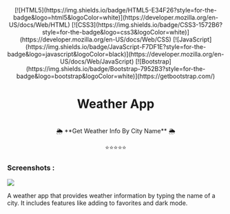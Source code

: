 

<div align="center">
[![HTML5](https://img.shields.io/badge/HTML5-E34F26?style=for-the-badge&logo=html5&logoColor=white)](https://developer.mozilla.org/en-US/docs/Web/HTML) 
[![CSS3](https://img.shields.io/badge/CSS3-1572B6?style=for-the-badge&logo=css3&logoColor=white)](https://developer.mozilla.org/en-US/docs/Web/CSS) 
[![JavaScript](https://img.shields.io/badge/JavaScript-F7DF1E?style=for-the-badge&logo=javascript&logoColor=black)](https://developer.mozilla.org/en-US/docs/Web/JavaScript) 
[![Bootstrap](https://img.shields.io/badge/Bootstrap-7952B3?style=for-the-badge&logo=bootstrap&logoColor=white)](https://getbootstrap.com/) 

</div>
<div align="center">

# Weather App 
<br>
🌦️  **Get Weather Info By City Name** 🌦️  

⭐⭐⭐⭐⭐  

</div>


### Screenshots :
<img src="images/Capture d&apos;écran 2025-01-21 114713.png">



A weather app that provides weather information by typing the name of a city. It includes features like adding to favorites and dark mode.



